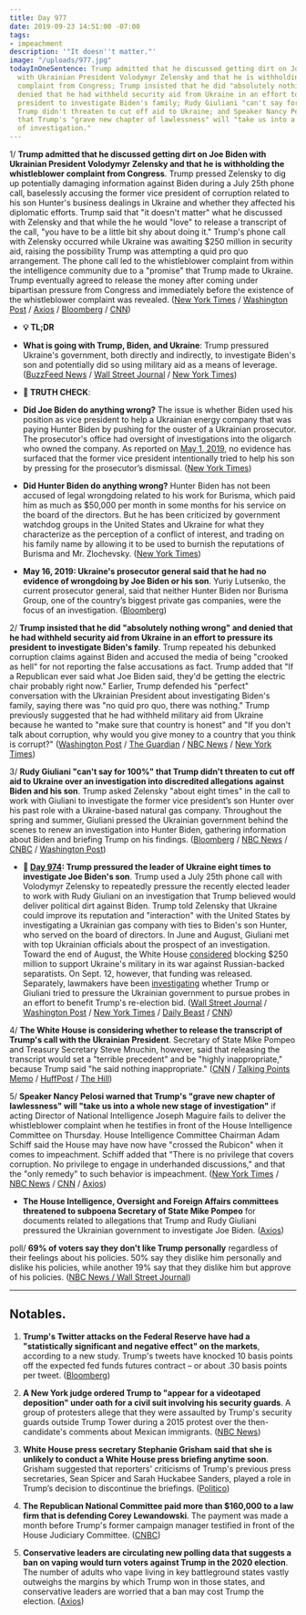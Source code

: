 ```yaml
---
title: Day 977
date: 2019-09-23 14:51:00 -07:00
tags:
- impeachment
description: '"It doesn''t matter."'
image: "/uploads/977.jpg"
todayInOneSentence: Trump admitted that he discussed getting dirt on Joe Biden with
  with Ukrainian President Volodymyr Zelensky and that he is withholding the whistleblower
  complaint from Congress; Trump insisted that he did "absolutely nothing wrong" and
  denied that he had withheld security aid from Ukraine in an effort to pressure its
  president to investigate Biden's family; Rudy Giuliani "can't say for 100%" that
  Trump didn't threaten to cut off aid to Ukraine; and Speaker Nancy Pelosi warned
  that Trump's "grave new chapter of lawlessness" will "take us into a whole new stage
  of investigation."
---
```


1/ **Trump admitted that he discussed getting dirt on Joe Biden with Ukrainian President Volodymyr Zelensky and that he is withholding the whistleblower complaint from Congress**. Trump pressed Zelensky to dig up potentially damaging information against Biden during a July 25th phone call, baselessly accusing the former vice president of corruption related to his son Hunter's business dealings in Ukraine and whether they affected his diplomatic efforts. Trump said that "it doesn't matter" what he discussed with Zelensky and that while the he would "love" to release a transcript of the call, "you have to be a little bit shy about doing it." Trump's phone call with Zelensky occurred while Ukraine was awaiting $250 million in security aid, raising the possibility Trump was attempting a quid pro quo arrangement. The phone call led to the whistleblower complaint from within the intelligence community due to a "promise" that Trump made to Ukraine. Trump eventually agreed to release the money after coming under bipartisan pressure from Congress and immediately before the existence of the whistleblower complaint was revealed. ([New York Times](https://www.nytimes.com/2019/09/22/us/politics/trump-ukraine-biden.html) / [Washington Post](https://www.washingtonpost.com/politics/trump-suggests-he-mentioned-biden-in-phone-call-with-ukrainian-president/2019/09/22/bcfff6b2-dd3f-11e9-b199-f638bf2c340f_story.html) / [Axios](https://www.axios.com/trump-biden-ukraine-phone-call-zelensky-b6aed4ba-c45d-43d6-ae2b-110fc3ed0e48.html) / [Bloomberg](https://www.bloomberg.com/news/articles/2019-09-22/trump-says-intelligence-whistle-blower-raised-false-alarm) / [CNN](https://www.cnn.com/2019/09/22/politics/adam-schiff-donald-trump-ukraine-whistleblower-investigation-impeachment/index.html))

* **💡 TL;DR**

* **What is going with Trump, Biden, and Ukraine**: Trump pressured Ukraine's government, both directly and indirectly, to investigate Biden's son and potentially did so using military aid as a means of leverage. ([BuzzFeed News](https://www.buzzfeednews.com/article/hayesbrown/trump-ukraine-biden-giuliani-whistleblower-explain) / [Wall Street Journal](https://www.wsj.com/articles/bidens-anticorruption-effort-in-ukraine-overlapped-with-sons-work-in-country-11569189782) / [New York Times](https://www.nytimes.com/2019/09/21/us/politics/trump-whistleblower-complaint.html))

* **🚨 TRUTH CHECK**:

* **Did Joe Biden do anything wrong?** The issue is whether Biden used his position as vice president to help a Ukrainian energy company that was paying Hunter Biden by pushing for the ouster of a Ukrainian prosecutor. The prosecutor's office had oversight of investigations into the oligarch who owned the company. As reported on [May 1, 2019](https://www.nytimes.com/2019/05/01/us/politics/biden-son-ukraine.html), no evidence has surfaced that the former vice president intentionally tried to help his son by pressing for the prosecutor’s dismissal. ([New York Times](https://www.nytimes.com/2019/09/22/us/politics/biden-ukraine-trump.html))

* **Did Hunter Biden do anything wrong?** Hunter Biden has not been accused of legal wrongdoing related to his work for Burisma, which paid him as much as $50,000 per month in some months for his service on the board of the directors. But he has been criticized by government watchdog groups in the United States and Ukraine for what they characterize as the perception of a conflict of interest, and trading on his family name by allowing it to be used to burnish the reputations of Burisma and Mr. Zlochevsky. ([New York Times](https://www.nytimes.com/2019/09/22/us/politics/biden-ukraine-trump.html))

* **May 16, 2019: Ukraine's prosecutor general said that he had no evidence of wrongdoing by Joe Biden or his son**. Yuriy Lutsenko, the current prosecutor general, said that neither Hunter Biden nor Burisma Group, one of the country’s biggest private gas companies, were the focus of an investigation. ([Bloomberg](https://www.bloomberg.com/news/articles/2019-05-16/ukraine-prosecutor-says-no-evidence-of-wrongdoing-by-bidens))

2/ **Trump insisted that he did "absolutely nothing wrong" and denied that he had withheld security aid from Ukraine in an effort to pressure its president to investigate Biden's family**. Trump repeated his debunked corruption claims against Biden and accused the media of being "crooked as hell" for not reporting the false accusations as fact. Trump added that "If a Republican ever said what Joe Biden said, they'd be getting the electric chair probably right now." Earlier, Trump defended his "perfect" conversation with the Ukrainian President about investigating Biden's family, saying there was "no quid pro quo, there was nothing." Trump previously suggested that he had withheld military aid from Ukraine because he wanted to "make sure that country is honest" and "If you don't talk about corruption, why would you give money to a country that you think is corrupt?" ([Washington Post](https://www.washingtonpost.com/politics/white-house-press-secretary-noncommittal-about-releasing-transcript-of-trump-call-with-ukrainian-president/2019/09/23/fec1be30-ddeb-11e9-b199-f638bf2c340f_story.html) / [The Guardian](https://www.theguardian.com/us-news/2019/sep/23/trump-ukraine-president-biden-impeachment-pressure-builds) / [NBC News](https://www.nbcnews.com/politics/donald-trump/trump-claims-no-quid-pro-quo-when-he-discussed-biden-n1057376) / [New York Times](https://www.nytimes.com/2019/09/23/us/politics/trump-un-biden-ukraine.html))

3/ **Rudy Giuliani "can't say for 100%" that Trump didn't threaten to cut off aid to Ukraine over an investigation into discredited allegations against Biden and his son**. Trump asked Zelensky "about eight times" in the call to work with Giuliani to investigate the former vice president’s son Hunter over his past role with a Ukraine-based natural gas company. Throughout the spring and summer, Giuliani pressed the Ukrainian government behind the scenes to renew an investigation into Hunter Biden, gathering information about Biden and briefing Trump on his findings. ([Bloomberg](https://www.bloomberg.com/news/articles/2019-09-23/giuliani-can-t-say-100-that-trump-didn-t-threaten-ukraine-aid) / [NBC News](https://www.nbcnews.com/politics/donald-trump/giuliani-says-he-can-t-be-100-percent-sure-trump-n1057561) / [CNBC](https://www.cnbc.com/2019/09/23/giuliani-cant-say-100percent-that-trump-didnt-threaten-to-cut-off-ukraine-aid.html) / [Washington Post](https://www.washingtonpost.com/politics/how-trump-and-giuliani-pressured-ukraine-to-investigate-the-presidents-rivals/2019/09/20/0955801c-dbb6-11e9-a688-303693fb4b0b_story.html))

* **📌 [Day 974](https://whatthefuckjusthappenedtoday.com/2019/09/20/day-974/#1-trump-pressured-the-leader-of-ukra): Trump pressured the leader of Ukraine eight times to investigate Joe Biden's son**. Trump used a July 25th phone call with Volodymyr Zelensky to repeatedly pressure the recently elected leader to work with Rudy Giuliani on an investigation that Trump believed would deliver political dirt against Biden. Trump told Zelensky that Ukraine could improve its reputation and "interaction" with the United States by investigating a Ukrainian gas company with ties to Biden's son Hunter, who served on the board of directors. In June and August, Giuliani met with top Ukrainian officials about the prospect of an investigation. Toward the end of August, the White House [considered](https://www.reuters.com/article/us-usa-ukraine/trump-may-block-250-million-in-aid-to-ukraine-officials-idUSKCN1VJ1T8) blocking $250 million to support Ukraine's military in its war against Russian-backed separatists. On Sept. 12, however, that funding was released. Separately, lawmakers have been [investigating](https://www.wsj.com/articles/house-panels-investigate-trump-pressure-on-ukraine-11568066824) whether Trump or Giuliani tried to pressure the Ukrainian government to pursue probes in an effort to benefit Trump's re-election bid. ([Wall Street Journal](https://www.wsj.com/articles/trump-defends-conversation-with-ukraine-leader-11568993176) / [Washington Post](https://www.washingtonpost.com/national-security/trump-pressed-ukrainian-leader-to-investigate-bidens-son-according-to-people-familiar-with-the-matter/2019/09/20/7fa39b20-dbdc-11e9-bfb1-849887369476_story.html) / [New York Times](https://www.nytimes.com/2019/09/20/world/europe/ukraine-trump-zelensky.html) / [Daily Beast](https://www.thedailybeast.com/ukraine-is-ready-to-investigate-bidens-sonbut-only-if-theres-an-official-us-request) / [CNN](https://www.cnn.com/2019/09/20/politics/wsj-trump-ukraine-calls-biden-investigation-giuliani/index.html))

4/ **The White House is considering whether to release the transcript of Trump's call with the Ukrainian President**. Secretary of State Mike Pompeo and Treasury Secretary Steve Mnuchin, however, said that releasing the transcript would set a "terrible precedent" and be "highly inappropriate," because Trump said "he said nothing inappropriate." ([CNN](https://www.cnn.com/2019/09/23/politics/transcript-ukraine-white-house-release-trump/index.html) / [Talking Points Memo](https://talkingpointsmemo.com/news/pompeo-mnuchin-trump-ukraine-call-transcripts-inappropriate) / [HuffPost](https://www.huffpost.com/entry/steve-mnuchin-whistleblower-complaint_n_5d87a1fce4b0849d472ad794) / [The Hill](https://thehill.com/homenews/sunday-talk-shows/462498-pompeo-it-wouldnt-be-appropriate-to-release-transcript-of-trump))

5/ **Speaker Nancy Pelosi warned that Trump's "grave new chapter of lawlessness" will "take us into a whole new stage of investigation"** if acting Director of National Intelligence Joseph Maguire fails to deliver the whistleblower complaint when he testifies in front of the House Intelligence Committee on Thursday. House Intelligence Committee Chairman Adam Schiff said the House may have now have "crossed the Rubicon" when it comes to impeachment. Schiff added that "There is no privilege that covers corruption. No privilege to engage in underhanded discussions," and that the "only remedy" to such behavior is impeachment. ([New York Times](https://www.nytimes.com/2019/09/22/us/politics/trump-impeachment-whistle-blower.html) / [NBC News](https://www.nbcnews.com/politics/donald-trump/most-profound-violation-yet-democrats-assail-trump-s-ukraine-phone-n1057406) / [CNN](https://www.cnn.com/2019/09/22/politics/adam-schiff-donald-trump-ukraine-whistleblower-investigation-impeachment/index.html) / [Axios](https://www.axios.com/adam-schiff-impeachment-ukraine-biden-5ccffeff-08a9-4ef2-98ad-8713efa5191a.html))

* **The House Intelligence, Oversight and Foreign Affairs committees threatened to subpoena Secretary of State Mike Pompeo** for documents related to allegations that Trump and Rudy Giuliani pressured the Ukrainian government to investigate Joe Biden. ([Axios](https://www.axios.com/house-democrats-threaten-subpoenas-trump-ukraine-biden-18438854-abff-4616-b045-b5d5f392c3ee.html))

poll/ **69% of voters say they don't like Trump personally** regardless of their feelings about his policies. 50% say they dislike him personally and dislike his policies, while another 19% say that they dislike him but approve of his policies. ([NBC News / Wall Street Journal](https://www.nbcnews.com/politics/meet-the-press/nbc-wsj-poll-record-share-voters-dislike-trump-personally-democrats-n1057036))

---

## Notables.

1. **Trump's Twitter attacks on the Federal Reserve have had a "statistically significant and negative effect" on the markets**, according to a new study. Trump's tweets have knocked 10 basis points off the expected fed funds futures contract – or about .30 basis points per tweet. ([Bloomberg](https://www.bloomberg.com/news/articles/2019-09-23/trump-s-fed-tweets-shown-to-have-significant-effect-on-trading))


1. **A New York judge ordered Trump to "appear for a videotaped deposition" under oath for a civil suit involving his security guards**. A group of protesters allege that they were assaulted by Trump's security guards outside Trump Tower during a 2015 protest over the then-candidate's comments about Mexican immigrants. ([NBC News](https://www.nbcnews.com/politics/donald-trump/judge-orders-trump-answer-questions-under-oath-protesters-case-n1057191))


1. **White House press secretary Stephanie Grisham said that she is unlikely to conduct a White House press briefing anytime soon**. Grisham suggested that reporters' criticisms of Trump's previous press secretaries, Sean Spicer and Sarah Huckabee Sanders, played a role in Trump’s decision to discontinue the briefings. ([Politico](https://www.politico.com/story/2019/09/23/stephanie-grisham-white-house-press-briefings-1507288))


1. **The Republican National Committee paid more than $160,000 to a law firm that is defending Corey Lewandowski**. The payment was made a month before Trump's former campaign manager testified in front of the House Judiciary Committee. ([CNBC](https://www.cnbc.com/2019/09/23/rnc-paid-160000-to-firm-helping-corey-lewandowski-before-testimony.html))

2. **Conservative leaders are circulating new polling data that suggests a ban on vaping would turn voters against Trump in the 2020 election**. The number of adults who vape living in key battleground states vastly outweighs the margins by which Trump won in those states, and conservative leaders are worried that a ban may cost Trump the election. ([Axios](https://www.axios.com/gop-allies-warn-vaping-ban-will-sink-trump-in-2020-16f766a4-7bcc-435f-9638-a80223df55ed.html))